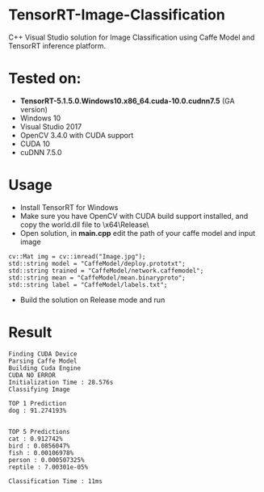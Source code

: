 # TensorRT-Image-Classification
C++ Visual Studio solution for Image Classification using Caffe Model and TensorRT inference platform.

# Tested on:
 - **TensorRT-5.1.5.0.Windows10.x86_64.cuda-10.0.cudnn7.5** (GA version)
 - Windows 10
 - Visual Studio 2017
 - OpenCV 3.4.0 with CUDA support
 - CUDA 10
 - cuDNN 7.5.0
 
# Usage
 - Install TensorRT for Windows
 - Make sure you have OpenCV with CUDA build support installed, and copy the world.dll file to \x64\Release\
 - Open solution, in **main.cpp** edit the path of your caffe model and input image
```
cv::Mat img = cv::imread("Image.jpg");
std::string model = "CaffeModel/deploy.prototxt";
std::string trained = "CaffeModel/network.caffemodel";
std::string mean = "CaffeModel/mean.binaryproto";
std::string label = "CaffeModel/labels.txt";
```
 - Build the solution on Release mode and run

# Result
```
Finding CUDA Device
Parsing Caffe Model
Building Cuda Engine
CUDA NO ERROR
Initialization Time : 28.576s
Classifying Image

TOP 1 Prediction
dog : 91.274193%


TOP 5 Predictions
cat : 0.912742%
bird : 0.0856047%
fish : 0.00106978%
person : 0.000507325%
reptile : 7.00301e-05%

Classification Time : 11ms
```
